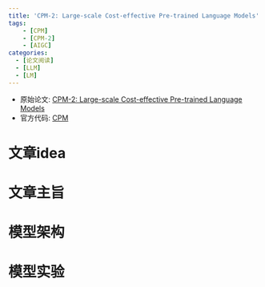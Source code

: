 ```yaml
---
title: 'CPM-2: Large-scale Cost-effective Pre-trained Language Models'
tags: 
    - [CPM]
    - [CPM-2]
    - [AIGC]
categories: 
  - [论文阅读]
  - [LLM]
  - [LM]
---
```


* 原始论文: [CPM-2: Large-scale Cost-effective Pre-trained Language Models](https://arxiv.org/abs/2106.10715)
* 官方代码: [CPM](https://github.com/TsinghuaAI/CPM)

# 文章idea
# 文章主旨
# 模型架构
# 模型实验